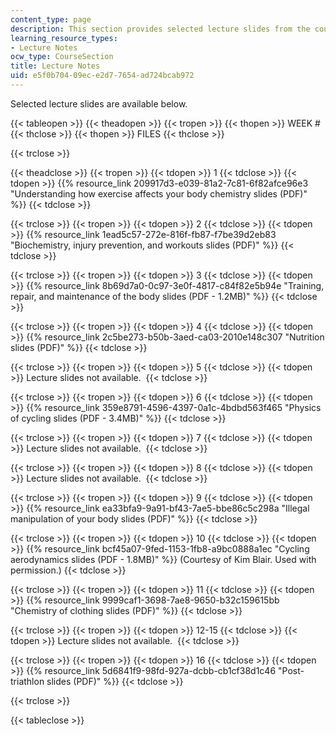 ```yaml
---
content_type: page
description: This section provides selected lecture slides from the course.
learning_resource_types:
- Lecture Notes
ocw_type: CourseSection
title: Lecture Notes
uid: e5f0b704-09ec-e2d7-7654-ad724bcab972
---
```


Selected lecture slides are available below.

{{< tableopen >}}
{{< theadopen >}}
{{< tropen >}}
{{< thopen >}}
WEEK #
{{< thclose >}}
{{< thopen >}}
FILES
{{< thclose >}}

{{< trclose >}}

{{< theadclose >}}
{{< tropen >}}
{{< tdopen >}}
1
{{< tdclose >}}
{{< tdopen >}}
{{% resource_link 209917d3-e039-81a2-7c81-6f82afce96e3 "Understanding how exercise affects your body chemistry slides (PDF)" %}}
{{< tdclose >}}

{{< trclose >}}
{{< tropen >}}
{{< tdopen >}}
2
{{< tdclose >}}
{{< tdopen >}}
{{% resource_link 1ead5c57-272e-816f-fb87-f7be39d2eb83 "Biochemistry, injury prevention, and workouts slides (PDF)" %}}
{{< tdclose >}}

{{< trclose >}}
{{< tropen >}}
{{< tdopen >}}
3
{{< tdclose >}}
{{< tdopen >}}
{{% resource_link 8b69d7a0-0c97-3e0f-4817-c84f82e5b94e "Training, repair, and maintenance of the body slides (PDF - 1.2MB)" %}}
{{< tdclose >}}

{{< trclose >}}
{{< tropen >}}
{{< tdopen >}}
4
{{< tdclose >}}
{{< tdopen >}}
{{% resource_link 2c5be273-b50b-3aed-ca03-2010e148c307 "Nutrition slides (PDF)" %}}
{{< tdclose >}}

{{< trclose >}}
{{< tropen >}}
{{< tdopen >}}
5
{{< tdclose >}}
{{< tdopen >}}
Lecture slides not available. 
{{< tdclose >}}

{{< trclose >}}
{{< tropen >}}
{{< tdopen >}}
6
{{< tdclose >}}
{{< tdopen >}}
{{% resource_link 359e8791-4596-4397-0a1c-4bdbd563f465 "Physics of cycling slides (PDF - 3.4MB)" %}}
{{< tdclose >}}

{{< trclose >}}
{{< tropen >}}
{{< tdopen >}}
7
{{< tdclose >}}
{{< tdopen >}}
Lecture slides not available. 
{{< tdclose >}}

{{< trclose >}}
{{< tropen >}}
{{< tdopen >}}
8
{{< tdclose >}}
{{< tdopen >}}
Lecture slides not available. 
{{< tdclose >}}

{{< trclose >}}
{{< tropen >}}
{{< tdopen >}}
9
{{< tdclose >}}
{{< tdopen >}}
{{% resource_link ea33bfa9-9a91-bf43-7ae5-bbe86c5c298a "Illegal manipulation of your body slides (PDF)" %}}
{{< tdclose >}}

{{< trclose >}}
{{< tropen >}}
{{< tdopen >}}
10
{{< tdclose >}}
{{< tdopen >}}
{{% resource_link bcf45a07-9fed-1153-1fb8-a9bc0888a1ec "Cycling aerodynamics slides (PDF - 1.8MB)" %}} (Courtesy of Kim Blair. Used with permission.)
{{< tdclose >}}

{{< trclose >}}
{{< tropen >}}
{{< tdopen >}}
11
{{< tdclose >}}
{{< tdopen >}}
{{% resource_link 9999caf1-3698-7ae8-9650-b32c159615bb "Chemistry of clothing slides (PDF)" %}}
{{< tdclose >}}

{{< trclose >}}
{{< tropen >}}
{{< tdopen >}}
12-15
{{< tdclose >}}
{{< tdopen >}}
Lecture slides not available. 
{{< tdclose >}}

{{< trclose >}}
{{< tropen >}}
{{< tdopen >}}
16
{{< tdclose >}}
{{< tdopen >}}
{{% resource_link 5d6841f9-98fd-927a-dcbb-cb1cf38d1c46 "Post-triathlon slides (PDF)" %}}
{{< tdclose >}}

{{< trclose >}}

{{< tableclose >}}